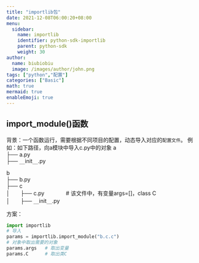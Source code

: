 ```yaml
---
title: "importlib包"
date: 2021-12-08T06:00:20+08:00
menu:
  sidebar:
    name: importlib
    identifier: python-sdk-importlib
    parent: python-sdk
    weight: 30
author:
  name: biubiobiu
  image: /images/author/john.png
tags: ["python","配置"]
categories: ["Basic"]
math: true
mermaid: true
enableEmoji: true
---
```


## import_module()函数
背景：一个函数运行，需要根据不同项目的配置，动态导入对应的`配置文件`。
例如：如下路径，向a模块中导入c.py中的对象
a  
├── a.py  
├── `__`init`__`.py  

b  
├── b.py  
├── c    
│　　├── c.py　　　　# 该文件中，有变量args=[]，class C  
│　　├── `__`init`__`.py  
  

方案：

```python
import importlib
# 导入
params = importlib.import_module("b.c.c") 
# 对象中取出需要的对象
params.args   # 取出变量
params.C      # 取出类C
```

